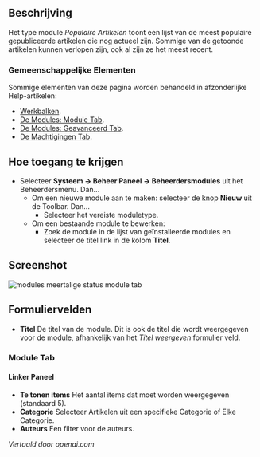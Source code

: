 <!-- Filename: Help4.x:Admin_Modules:_Popular_Articles  / Display title: Modules: Populaire Artikelen -->

## Beschrijving

Het type module *Populaire Artikelen* toont een lijst van de meest populaire
gepubliceerde artikelen die nog actueel zijn. Sommige van de getoonde artikelen 
kunnen verlopen zijn, ook al zijn ze het meest recent.

### Gemeenschappelijke Elementen

Sommige elementen van deze pagina worden behandeld in afzonderlijke Help-artikelen:

* [Werkbalken](jdocmanual?article=help/common-elements/toolbars).
* [De Modules: Module Tab](jdocmanual?article=help/modules/modules-module-tab).
* [De Modules: Geavanceerd Tab](jdocmanual?article=help/modules/modules-advanced-tab).
* [De Machtigingen Tab](jdocmanual?article=help/common-elements/edit-permissions).

## Hoe toegang te krijgen

- Selecteer **Systeem → Beheer Paneel → Beheerdersmodules** uit het
  Beheerdersmenu. Dan...
  - Om een ​​nieuwe module aan te maken: selecteer de knop **Nieuw** uit de Toolbar. Dan...
    - Selecteer het vereiste moduletype.
  - Om een ​​bestaande module te bewerken:
    - Zoek de module in de lijst van geïnstalleerde modules en selecteer de
      titel link in de kolom **Titel**.

## Screenshot

![modules meertalige status module tab](../../../nl/images/modules-admin/modules-popular-articles-module-tab.png)

## Formuliervelden

- **Titel** De titel van de module. Dit is ook de titel die wordt weergegeven
  voor de module, afhankelijk van het *Titel weergeven* formulier veld.

### Module Tab

#### Linker Paneel

- **Te tonen items** Het aantal items dat moet worden weergegeven (standaard 5).
- **Categorie** Selecteer Artikelen uit een specifieke Categorie of Elke Categorie.
- **Auteurs** Een filter voor de auteurs.

*Vertaald door openai.com*

